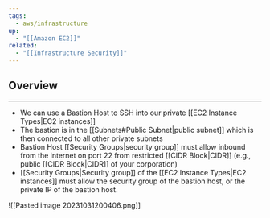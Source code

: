 ```yaml
---
tags:
  - aws/infrastructure
up:
  - "[[Amazon EC2]]"
related:
  - "[[Infrastructure Security]]"
---
```

## Overview
___
- We can use a Bastion Host to SSH into our private [[EC2 Instance Types|EC2 instances]]
- The bastion is in the [[Subnets#Public Subnet|public subnet]] which is then connected to all other private subnets
- Bastion Host [[Security Groups|security group]] must allow inbound from the internet on port 22 from restricted [[CIDR Block|CIDR]] (e.g., public [[CIDR Block|CIDR]] of your corporation)
- [[Security Groups|Security group]] of the [[EC2 Instance Types|EC2 instances]] must allow the security group of the bastion host, or the private IP of the bastion host.

![[Pasted image 20231031200406.png]]